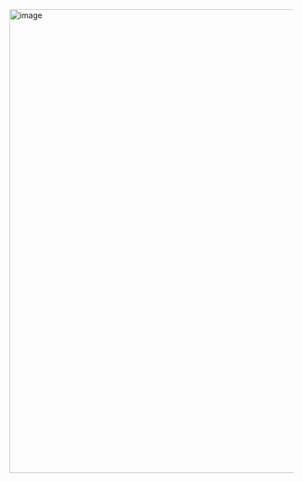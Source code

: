 <img width="822" alt="image" src="https://github.com/user-attachments/assets/5c85977b-9bda-42be-91b0-c59967769fe4" />
